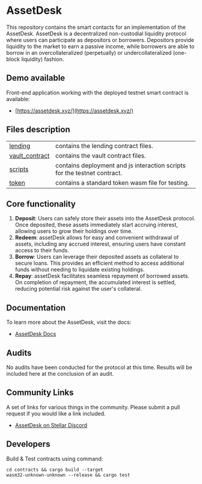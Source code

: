 # AssetDesk

This repository contains the smart contacts for an implementation of the AssetDesk. AssetDesk is a decentralized non-custodial liquidity protocol where users can participate as depositors or borrowers. Depositors provide liquidity to the market to earn a passive income, while borrowers are able to borrow in an overcollateralized (perpetually) or undercollateralized (one-block liquidity) fashion.

## Demo available

Front-end application working with the deployed testnet smart contract is available:
* [https://assetdesk.xyz/](https://assetdesk.xyz/)

## Files description

|                                   |                                                                          |
|-----------------------------------|--------------------------------------------------------------------------|
| [lending](./contracts/lending)        | contains the lending contract files.                                     |
| [vault_contract](./contracts/vault_contract) | contains the vault contract files.                                       |
| [scripts](./scripts)              | contains deployment and js interaction scripts for the testnet contract. |
| [token](./token)                  | contains a standard token wasm file for testing.                         |

## Core functionality

1) **Deposit**: Users can safely store their assets into the AssetDesk protocol. Once deposited, these assets immediately start accruing interest, allowing users to grow their holdings over time.
2) **Redeem**: assetDesk allows for easy and convenient withdrawal of assets, including any accrued interest, ensuring users have constant access to their funds.
3) **Borrow**: Users can leverage their deposited assets as collateral to secure loans. This provides an efficient method to access additional funds without needing to liquidate existing holdings.
4) **Repay**: assetDesk facilitates seamless repayment of borrowed assets. On completion of repayment, the accumulated interest is settled, reducing potential risk against the user's collateral.

## Documentation

To learn more about the AssetDesk, visit the docs:
* [AssetDesk Docs](https://assetdesk.gitbook.io/)

## Audits

No audits have been conducted for the protocol at this time. Results will be included here at the conclusion of an audit.

## Community Links

A set of links for various things in the community. Please submit a pull request if you would like a link included.

* [AssetDesk on Stellar Discord](https://discord.com/channels/897514728459468821/1082054199187083264/threads/1167387469960990750)

## Developers

Build & Test contracts using command:


<code>cd contracts && cargo build --target wasm32-unknown-unknown --release  && cargo test</code>
